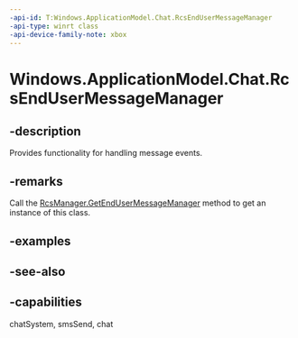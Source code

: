 ```yaml
---
-api-id: T:Windows.ApplicationModel.Chat.RcsEndUserMessageManager
-api-type: winrt class
-api-device-family-note: xbox
---
```


<!-- Class syntax.
public class RcsEndUserMessageManager : Windows.ApplicationModel.Chat.IRcsEndUserMessageManager
-->

# Windows.ApplicationModel.Chat.RcsEndUserMessageManager

## -description
Provides functionality for handling message events.

## -remarks
Call the [RcsManager.GetEndUserMessageManager](rcsmanager_getendusermessagemanager.md) method to get an instance of this class.

## -examples

## -see-also

## -capabilities
chatSystem, smsSend, chat

